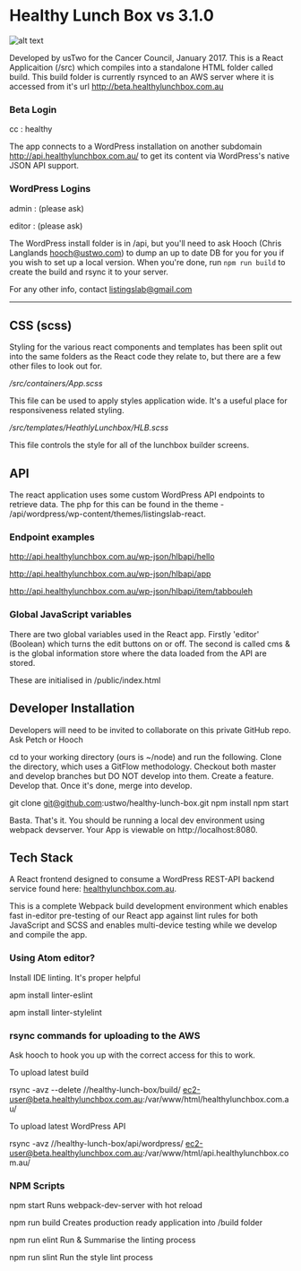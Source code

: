 # Healthy Lunch Box vs 3.1.0

![alt text](http://api.healthylunchbox.com.au/wp-content/uploads/HLB_logo-1.png "Healthy Lunch Box")

Developed by usTwo for the Cancer Council, January 2017. This is a React Applicaition
(/src) which compiles into a standalone HTML folder called build. This build folder is
currently rsynced to an AWS server where it is accessed from it's url
http://beta.healthylunchbox.com.au

### Beta Login

cc : healthy

The app connects to a WordPress installation on another subdomain http://api.healthylunchbox.com.au/
to get its content via WordPress's native JSON API support.

### WordPress Logins

admin : (please ask)

editor : (please ask)

The WordPress install folder is in /api, but you'll need to ask Hooch (Chris Langlands <hooch@ustwo.com>)
to dump an up to date DB for you for you if you wish to set up a local version. When you're done, run ```npm run build``` to create the build and rsync it to your server.

For any other info, contact listingslab@gmail.com

---

## CSS (scss)
Styling for the various react components and templates has been split out into the same folders as the React code they relate to, but there are a few other files to look out for.

*/src/containers/App.scss*

This file can be used to apply styles application wide. It's a useful place for responsiveness related styling.

*/src/templates/HeathlyLunchbox/HLB.scss*

This file controls the style for all of the lunchbox builder screens.

## API
The react application uses some custom WordPress API endpoints to retrieve data. The php for this
can be found in the theme - /api/wordpress/wp-content/themes/listingslab-react.

### Endpoint examples
http://api.healthylunchbox.com.au/wp-json/hlbapi/hello

http://api.healthylunchbox.com.au/wp-json/hlbapi/app

http://api.healthylunchbox.com.au/wp-json/hlbapi/item/tabbouleh

### Global JavaScript variables
There are two global variables used in the React app. Firstly 'editor' (Boolean) which turns the edit buttons on or off. The second is called cms & is the global information store where the data loaded from the API are stored.

These are initialised in /public/index.html

## Developer Installation
Developers will need to be invited to collaborate on this private GitHub repo. Ask Petch or Hooch

cd to your working directory (ours is ~/node) and run the following. Clone the directory,
which uses a GitFlow methodology. Checkout both master and develop branches but DO NOT
develop into them. Create a feature. Develop that. Once it's done, merge into develop.

git clone git@github.com:ustwo/healthy-lunch-box.git
npm install
npm start


Basta. That's it. You should be running a local dev environment using webpack devserver. Your App is viewable on http://localhost:8080.

## Tech Stack

A React frontend designed to consume a WordPress REST-API backend service found here:
[healthylunchbox.com.au](http://api.healthylunchbox.com.au/).

This is a complete Webpack build development environment which enables fast in-editor pre-testing of our React app against lint rules for both JavaScript and SCSS and enables multi-device testing while we develop and compile the app.

### Using Atom editor?

Install IDE linting. It's proper helpful

apm install linter-eslint

apm install linter-stylelint

### rsync commands for uploading to the AWS

Ask hooch to hook you up with the correct access for this to work.

To upload latest build

rsync -avz --delete /<your-path>/healthy-lunch-box/build/ ec2-user@beta.healthylunchbox.com.au:/var/www/html/healthylunchbox.com.au/

To upload latest WordPress API

rsync -avz /<your-path>/healthy-lunch-box/api/wordpress/ ec2-user@beta.healthylunchbox.com.au:/var/www/html/api.healthylunchbox.com.au/

### NPM Scripts

npm start
Runs webpack-dev-server with hot reload

npm run build
Creates production ready application into /build folder

npm run elint
Run & Summarise the linting process

npm run slint
Run the style lint process
